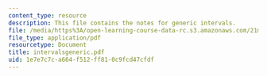 ```yaml
---
content_type: resource
description: This file contains the notes for generic intervals.
file: /media/https%3A/open-learning-course-data-rc.s3.amazonaws.com/21m-301-harmony-and-counterpoint-i-spring-2005/1e7e7c7ca664f512ff810c9fcd47cfdf_intervalsgeneric.pdf
file_type: application/pdf
resourcetype: Document
title: intervalsgeneric.pdf
uid: 1e7e7c7c-a664-f512-ff81-0c9fcd47cfdf
---
```

